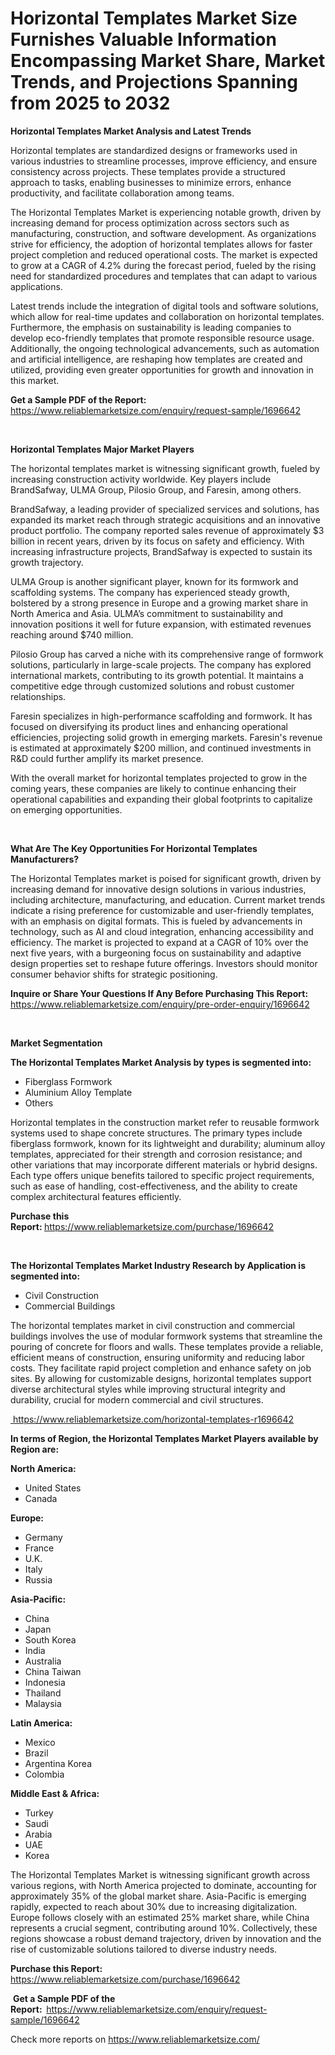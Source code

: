 <p><h1>Horizontal Templates Market Size Furnishes Valuable Information Encompassing Market Share, Market Trends, and Projections Spanning from 2025 to 2032</h1></p><p><strong>Horizontal Templates Market Analysis and Latest Trends</strong></p>
<p><p>Horizontal templates are standardized designs or frameworks used in various industries to streamline processes, improve efficiency, and ensure consistency across projects. These templates provide a structured approach to tasks, enabling businesses to minimize errors, enhance productivity, and facilitate collaboration among teams.</p><p>The Horizontal Templates Market is experiencing notable growth, driven by increasing demand for process optimization across sectors such as manufacturing, construction, and software development. As organizations strive for efficiency, the adoption of horizontal templates allows for faster project completion and reduced operational costs. The market is expected to grow at a CAGR of 4.2% during the forecast period, fueled by the rising need for standardized procedures and templates that can adapt to various applications.</p><p>Latest trends include the integration of digital tools and software solutions, which allow for real-time updates and collaboration on horizontal templates. Furthermore, the emphasis on sustainability is leading companies to develop eco-friendly templates that promote responsible resource usage. Additionally, the ongoing technological advancements, such as automation and artificial intelligence, are reshaping how templates are created and utilized, providing even greater opportunities for growth and innovation in this market.</p></p>
<p><strong>Get a Sample PDF of the Report:&nbsp;</strong> <a href="https://www.reliablemarketsize.com/enquiry/request-sample/1696642?utm_campaign=2186&utm_medium=2&utm_source=Github&utm_content=ia&utm_term=21022025&utm_id=horizontal-templates">https://www.reliablemarketsize.com/enquiry/request-sample/1696642</a></p>
<p>&nbsp;</p>
<p><strong>Horizontal Templates Major Market Players</strong></p>
<p><p>The horizontal templates market is witnessing significant growth, fueled by increasing construction activity worldwide. Key players include BrandSafway, ULMA Group, Pilosio Group, and Faresin, among others. </p><p>BrandSafway, a leading provider of specialized services and solutions, has expanded its market reach through strategic acquisitions and an innovative product portfolio. The company reported sales revenue of approximately $3 billion in recent years, driven by its focus on safety and efficiency. With increasing infrastructure projects, BrandSafway is expected to sustain its growth trajectory.</p><p>ULMA Group is another significant player, known for its formwork and scaffolding systems. The company has experienced steady growth, bolstered by a strong presence in Europe and a growing market share in North America and Asia. ULMA’s commitment to sustainability and innovation positions it well for future expansion, with estimated revenues reaching around $740 million.</p><p>Pilosio Group has carved a niche with its comprehensive range of formwork solutions, particularly in large-scale projects. The company has explored international markets, contributing to its growth potential. It maintains a competitive edge through customized solutions and robust customer relationships.</p><p>Faresin specializes in high-performance scaffolding and formwork. It has focused on diversifying its product lines and enhancing operational efficiencies, projecting solid growth in emerging markets. Faresin's revenue is estimated at approximately $200 million, and continued investments in R&D could further amplify its market presence.</p><p>With the overall market for horizontal templates projected to grow in the coming years, these companies are likely to continue enhancing their operational capabilities and expanding their global footprints to capitalize on emerging opportunities.</p></p>
<p>&nbsp;</p>
<p><strong>What Are The Key Opportunities For Horizontal Templates Manufacturers?</strong></p>
<p><p>The Horizontal Templates market is poised for significant growth, driven by increasing demand for innovative design solutions in various industries, including architecture, manufacturing, and education. Current market trends indicate a rising preference for customizable and user-friendly templates, with an emphasis on digital formats. This is fueled by advancements in technology, such as AI and cloud integration, enhancing accessibility and efficiency. The market is projected to expand at a CAGR of 10% over the next five years, with a burgeoning focus on sustainability and adaptive design properties set to reshape future offerings. Investors should monitor consumer behavior shifts for strategic positioning.</p></p>
<p><strong>Inquire or Share Your Questions If Any Before Purchasing This Report:</strong> <a href="https://www.reliablemarketsize.com/enquiry/pre-order-enquiry/1696642?utm_campaign=2186&utm_medium=2&utm_source=Github&utm_content=ia&utm_term=21022025&utm_id=horizontal-templates">https://www.reliablemarketsize.com/enquiry/pre-order-enquiry/1696642</a></p>
<p>&nbsp;</p>
<p><strong>Market Segmentation</strong></p>
<p><strong>The Horizontal Templates Market Analysis by types is segmented into:</strong></p>
<p><ul><li>Fiberglass Formwork</li><li>Aluminium Alloy Template</li><li>Others</li></ul></p>
<p><p>Horizontal templates in the construction market refer to reusable formwork systems used to shape concrete structures. The primary types include fiberglass formwork, known for its lightweight and durability; aluminum alloy templates, appreciated for their strength and corrosion resistance; and other variations that may incorporate different materials or hybrid designs. Each type offers unique benefits tailored to specific project requirements, such as ease of handling, cost-effectiveness, and the ability to create complex architectural features efficiently.</p></p>
<p><strong>Purchase this Report:&nbsp;</strong><a href="https://www.reliablemarketsize.com/purchase/1696642?utm_campaign=2186&utm_medium=2&utm_source=Github&utm_content=ia&utm_term=21022025&utm_id=horizontal-templates">https://www.reliablemarketsize.com/purchase/1696642</a></p>
<p>&nbsp;</p>
<p><strong>The Horizontal Templates Market Industry Research by Application is segmented into:</strong></p>
<p><ul><li>Civil Construction</li><li>Commercial Buildings</li></ul></p>
<p><p>The horizontal templates market in civil construction and commercial buildings involves the use of modular formwork systems that streamline the pouring of concrete for floors and walls. These templates provide a reliable, efficient means of construction, ensuring uniformity and reducing labor costs. They facilitate rapid project completion and enhance safety on job sites. By allowing for customizable designs, horizontal templates support diverse architectural styles while improving structural integrity and durability, crucial for modern commercial and civil structures.</p></p>
<p><a href="https://www.reliablemarketsize.com/horizontal-templates-r1696642?utm_campaign=2186&utm_medium=2&utm_source=Github&utm_content=ia&utm_term=21022025&utm_id=horizontal-templates">&nbsp;https://www.reliablemarketsize.com/horizontal-templates-r1696642</a></p>
<p><strong>In terms of Region, the Horizontal Templates Market Players available by Region are:</strong></p>
<p>
    <p> <strong> North America: </strong>
        <ul>
            <li>United States</li>
            <li>Canada</li>
        </ul>
        </p> 
    <p> <strong> Europe: </strong>
        <ul>
            <li>Germany</li>
            <li>France</li>
            <li>U.K.</li>
            <li>Italy</li>
            <li>Russia</li>
        </ul>
        </p> 
    <p> <strong> Asia-Pacific: </strong>
        <ul>
            <li>China</li>
            <li>Japan</li>
            <li>South Korea</li>
            <li>India</li>
            <li>Australia</li>
            <li>China Taiwan</li>
            <li>Indonesia</li>
            <li>Thailand</li>
            <li>Malaysia</li>
        </ul>
        </p> 
    <p> <strong> Latin America: </strong>
        <ul>
            <li>Mexico</li>
            <li>Brazil</li>
            <li>Argentina Korea</li>
            <li>Colombia</li>
        </ul>
        </p> 
    <p> <strong> Middle East & Africa: </strong>
        <ul>
            <li>Turkey</li>
            <li>Saudi</li>
            <li>Arabia</li>
            <li>UAE</li>
            <li>Korea</li>
        </ul>
    </p>
    </p>
<p><p>The Horizontal Templates Market is witnessing significant growth across various regions, with North America projected to dominate, accounting for approximately 35% of the global market share. Asia-Pacific is emerging rapidly, expected to reach about 30% due to increasing digitalization. Europe follows closely with an estimated 25% market share, while China represents a crucial segment, contributing around 10%. Collectively, these regions showcase a robust demand trajectory, driven by innovation and the rise of customizable solutions tailored to diverse industry needs.</p></p>
<p><strong>Purchase this Report: </strong><a href="https://www.reliablemarketsize.com/purchase/1696642?utm_campaign=2186&utm_medium=2&utm_source=Github&utm_content=ia&utm_term=21022025&utm_id=horizontal-templates">https://www.reliablemarketsize.com/purchase/1696642</a></p>
<p>&nbsp;<strong>Get a Sample PDF of the Report:&nbsp;&nbsp;</strong><a href="https://www.reliablemarketsize.com/enquiry/request-sample/1696642?utm_campaign=2186&utm_medium=2&utm_source=Github&utm_content=ia&utm_term=21022025&utm_id=horizontal-templates">https://www.reliablemarketsize.com/enquiry/request-sample/1696642</a></p>
<p><strong></strong></p>
<p>Check more reports on <a href="https://www.reliablemarketsize.com/?utm_campaign=2186&utm_medium=2&utm_source=Github&utm_content=ia&utm_term=21022025&utm_id=horizontal-templates">https://www.reliablemarketsize.com/</a></p>